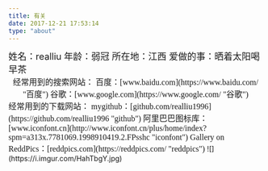 ```yaml
---
title: 有关
date: 2017-12-21 17:53:14
type: "about"
---
```


<font size=4>
姓名：realliu
年龄：弱冠 
所在地：江西            
爱做的事：晒着太阳喝早茶
</font>
<center>
<font size=3 face="YouYuan">
经常用到的搜索网站：
百度：[www.baidu.com](https://www.baidu.com/ "百度") 
谷歌：[www.google.com](https://www.google.com/ "谷歌")
</font>
</center>
<font size=3 face="黑体">
经常用到的下载网站： 
mygithub：[github.com/realliu1996](https://github.com/realliu1996 "github") 
阿里巴巴图标库：[www.iconfont.cn](http://www.iconfont.cn/plus/home/index?spm=a313x.7781069.1998910419.2.FPsshc "iconfont") 
Gallery on ReddPics：[reddpics.com](https://reddpics.com/ "reddpics")
</font>
![](https://i.imgur.com/HahTbgY.jpg) 